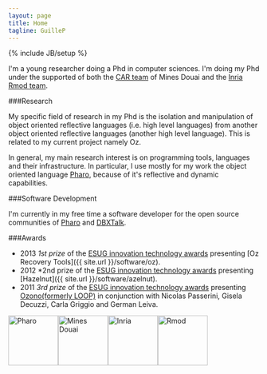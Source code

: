 ```yaml
---
layout: page
title: Home
tagline: GuilleP
---
```

{% include JB/setup %}

I'm a young researcher doing a Phd in computer sciences. I'm doing my Phd under the supported of both the [CAR team](http://car.mines-douai.fr/) of Mines Douai and the [Inria Rmod team](http://rmod.lille.inria.fr).

###Research


My specific field of research in my Phd is the isolation and manipulation of object oriented reflective languages (i.e. high level languages) from another object oriented reflective languages (another high level language). This is related to my current project namely Oz.

In general, my main research interest is on programming tools, languages and their infrastructure. In particular, I use mostly for my work the object oriented language [Pharo](http://www.pharo-project.org), because of it's reflective and dynamic capabilities.

###Software Development

I'm currently in my free time a software developer for the open source communities of [Pharo](http://www.pharo-project.org) and [DBXTalk](http://dbxtalk.smallworks.com.ar).

###Awards

- 2013 *1st prize* of the [ESUG innovation technology awards](http://esug.org/wiki/pier/Conferences/2013/Innovation-Technology-Awards) presenting [Oz Recovery Tools]({{ site.url }}/software/oz).
- 2012 *2nd prize of the [ESUG innovation technology awards](http://esug.org/wiki/pier/Conferences/2012/Innovation-Technology-Awards) presenting [Hazelnut]({{ site.url }}/software/azelnut).
- 2011 *3rd prize* of the [ESUG innovation technology awards](http://esug.org/wiki/pier/Conferences/2011/InnovationTechnologyAwards) presenting [Ozono(formerly LOOP)](https://sites.google.com/site/objectbrowsertool/) in conjunction with Nicolas Passerini, Gisela Decuzzi, Carla Griggio and German Leiva.

<div style="height: 110px;">
	<img src="{{ site.url }}/assets/pharoLogo.jpg" alt="Pharo" style="height: 100px; float: left;"/>
	<img src="{{ site.url }}/assets/mines.png" alt="Mines Douai" style="height: 100px; float: left;"/>
	<img src="{{ site.url }}/assets/logo-inria.png" alt="Inria" style="height: 100px; float: left;"/>
	<img src="{{ site.url }}/assets/rmod.png" alt="Rmod" style="height: 100px; float: left;"/>
</div>